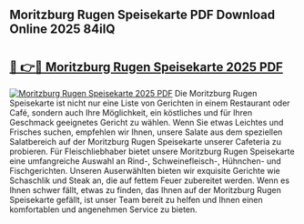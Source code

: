## Moritzburg Rugen Speisekarte PDF Download Online 2025 84iIQ

# <h2><a href="http://gcd14ye.nevu.top/?p=Moritzburg+Rugen+Speisekarte">🔗 👉🔴 Moritzburg Rugen Speisekarte 2025 PDF</a></h2>

[![Moritzburg Rugen Speisekarte 2025 PDF](https://i.imgur.com/dBaPXMq.png)](http://gcd14ye.nevu.top/?p=Moritzburg+Rugen+Speisekarte)
Die Moritzburg Rugen Speisekarte ist nicht nur eine Liste von Gerichten in einem Restaurant oder Café, sondern auch Ihre Möglichkeit, ein köstliches und für Ihren Geschmack geeignetes Gericht zu wählen. Wenn Sie etwas Leichtes und Frisches suchen, empfehlen wir Ihnen, unsere Salate aus dem speziellen Salatbereich auf der Moritzburg Rugen Speisekarte unserer Cafeteria zu probieren. Für Fleischliebhaber bietet unsere Moritzburg Rugen Speisekarte eine umfangreiche Auswahl an Rind-, Schweinefleisch-, Hühnchen- und Fischgerichten. Unseren Auserwählten bieten wir exquisite Gerichte wie Schaschlik und Steak an, die auf fettem Feuer zubereitet werden. Wenn es Ihnen schwer fällt, etwas zu finden, das Ihnen auf der Moritzburg Rugen Speisekarte gefällt, ist unser Team bereit zu helfen und Ihnen einen komfortablen und angenehmen Service zu bieten.
